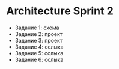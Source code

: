 # Architecture Sprint 2

* Задание 1: схема
* Задание 2: проект
* Задание 3: проект
* Задание 4: сслыка
* Задание 5: сслыка
* Задание 6: сслыка
